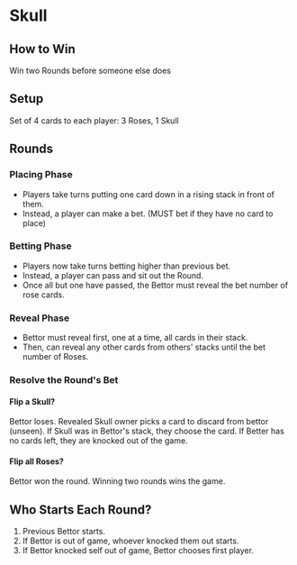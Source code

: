 # Skull
## How to Win
Win two Rounds before someone else does

## Setup
Set of 4 cards to each player: 3 Roses, 1 Skull

## Rounds
### Placing Phase
* Players take turns putting one card down in a rising stack in front of them.
* Instead, a player can make a bet. (MUST bet if they have no card to place)
### Betting Phase
* Players now take turns betting higher than previous bet.
* Instead, a player can pass and sit out the Round.
* Once all but one have passed, the Bettor must reveal the bet number of rose cards.
### Reveal Phase
* Bettor must reveal first, one at a time, all cards in their stack.
* Then, can reveal any other cards from others' stacks until the bet number of Roses.
### Resolve the Round's Bet
#### Flip a Skull?
Bettor loses. Revealed Skull owner picks a card to discard from bettor (unseen).
If Skull was in Bettor's stack, they choose the card.
If Better has no cards left, they are knocked out of the game.
#### Flip all Roses?
Bettor won the round. Winning two rounds wins the game.

## Who Starts Each Round?
1. Previous Bettor starts.
2. If Bettor is out of game, whoever knocked them out starts.
3. If Bettor knocked self out of game, Bettor chooses first player.
